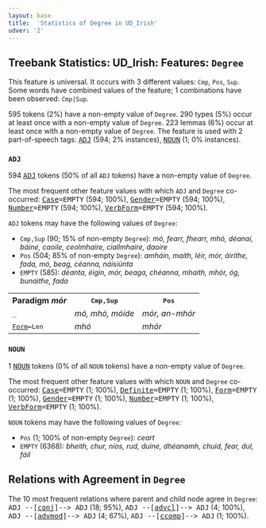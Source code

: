 ```yaml
---
layout: base
title:  'Statistics of Degree in UD_Irish'
udver: '2'
---
```


## Treebank Statistics: UD_Irish: Features: `Degree`

This feature is universal.
It occurs with 3 different values: `Cmp`, `Pos`, `Sup`.
Some words have combined values of the feature; 1 combinations have been observed: `Cmp|Sup`.

595 tokens (2%) have a non-empty value of `Degree`.
290 types (5%) occur at least once with a non-empty value of `Degree`.
223 lemmas (6%) occur at least once with a non-empty value of `Degree`.
The feature is used with 2 part-of-speech tags: <tt><a href="ga-pos-ADJ.html">ADJ</a></tt> (594; 2% instances), <tt><a href="ga-pos-NOUN.html">NOUN</a></tt> (1; 0% instances).

### `ADJ`

594 <tt><a href="ga-pos-ADJ.html">ADJ</a></tt> tokens (50% of all `ADJ` tokens) have a non-empty value of `Degree`.

The most frequent other feature values with which `ADJ` and `Degree` co-occurred: <tt><a href="ga-feat-Case.html">Case</a></tt><tt>=EMPTY</tt> (594; 100%), <tt><a href="ga-feat-Gender.html">Gender</a></tt><tt>=EMPTY</tt> (594; 100%), <tt><a href="ga-feat-Number.html">Number</a></tt><tt>=EMPTY</tt> (594; 100%), <tt><a href="ga-feat-VerbForm.html">VerbForm</a></tt><tt>=EMPTY</tt> (594; 100%).

`ADJ` tokens may have the following values of `Degree`:

* `Cmp,Sup` (90; 15% of non-empty `Degree`): <em>mó, fearr, fhearr, mhó, déanaí, báine, caoile, ceolmhaire, ciallmhaire, daoire</em>
* `Pos` (504; 85% of non-empty `Degree`): <em>amháin, maith, léir, mór, áirithe, fada, mó, beag, céanna, náisiúnta</em>
* `EMPTY` (585): <em>déanta, éigin, mór, beaga, chéanna, mhaith, mhór, óg, bunaithe, fada</em>

<table>
  <tr><th>Paradigm <i>mór</i></th><th><tt>Cmp,Sup</tt></th><th><tt>Pos</tt></th></tr>
  <tr><td><tt>_</tt></td><td><em>mó, mhó, móide</em></td><td><em>mór, an-mhór</em></td></tr>
  <tr><td><tt><tt><a href="ga-feat-Form.html">Form</a></tt><tt>=Len</tt></tt></td><td><em>mhó</em></td><td><em>mhór</em></td></tr>
</table>

### `NOUN`

1 <tt><a href="ga-pos-NOUN.html">NOUN</a></tt> tokens (0% of all `NOUN` tokens) have a non-empty value of `Degree`.

The most frequent other feature values with which `NOUN` and `Degree` co-occurred: <tt><a href="ga-feat-Case.html">Case</a></tt><tt>=EMPTY</tt> (1; 100%), <tt><a href="ga-feat-Definite.html">Definite</a></tt><tt>=EMPTY</tt> (1; 100%), <tt><a href="ga-feat-Form.html">Form</a></tt><tt>=EMPTY</tt> (1; 100%), <tt><a href="ga-feat-Gender.html">Gender</a></tt><tt>=EMPTY</tt> (1; 100%), <tt><a href="ga-feat-Number.html">Number</a></tt><tt>=EMPTY</tt> (1; 100%), <tt><a href="ga-feat-VerbForm.html">VerbForm</a></tt><tt>=EMPTY</tt> (1; 100%).

`NOUN` tokens may have the following values of `Degree`:

* `Pos` (1; 100% of non-empty `Degree`): <em>ceart</em>
* `EMPTY` (6368): <em>bheith, chur, níos, rud, duine, dhéanamh, chuid, fear, dul, fáil</em>

## Relations with Agreement in `Degree`

The 10 most frequent relations where parent and child node agree in `Degree`:
<tt>ADJ --[<tt><a href="ga-dep-conj.html">conj</a></tt>]--> ADJ</tt> (18; 95%),
<tt>ADJ --[<tt><a href="ga-dep-advcl.html">advcl</a></tt>]--> ADJ</tt> (4; 100%),
<tt>ADJ --[<tt><a href="ga-dep-advmod.html">advmod</a></tt>]--> ADJ</tt> (4; 67%),
<tt>ADJ --[<tt><a href="ga-dep-ccomp.html">ccomp</a></tt>]--> ADJ</tt> (1; 100%).

